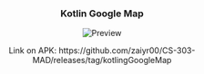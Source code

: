 <h3 align="center"><strong>Kotlin Google Map</strong></h3>
<p align="center">
  <img src="https://i.ibb.co/WndsdSS/marker.png" alt="Preview"/>
</p>

<p align="center">
  Link on APK:
  https://github.com/zaiyr00/CS-303-MAD/releases/tag/kotlingGoogleMap
</p>

